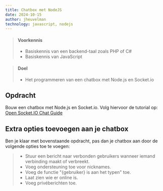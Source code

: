 ```yaml
---
title: Chatbox met NodeJS
date: 2024-10-15
author: jheuvelman
technology: javascript, nodejs
---
```


> #### Voorkennis
> * Basiskennis van een backend-taal zoals PHP of C#
> * Basiskennis van JavaScript

> #### Doel
> * Het programmeren van een chatbox met Node.js en Socket.io


## Opdracht
Bouw een chatbox met Node.js en Socket.io.
Volg hiervoor de tutorial op: <a href="https://socket.io/get-started/chat" target="_blank">Open Socket.IO Chat Guide</a><br>



## Extra opties toevoegen aan je chatbox
Ben je klaar met bovenstaande opdracht, pas dan je chatbox aan door de volgende opties toe te voegen:

>* Stuur een bericht naar verbonden gebruikers wanneer iemand verbinding maakt of verbreekt.
>* Voeg ondersteuning toe voor nicknames.
>* Voeg de functie "{gebruiker} is aan het typen" toe.
>* Laat zien wie er online is.
>* Voeg privéberichten toe.




